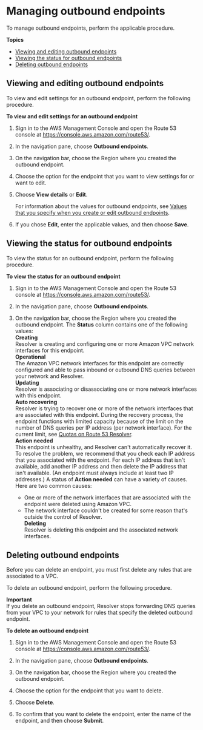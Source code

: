 # Managing outbound endpoints<a name="resolver-forwarding-outbound-queries-managing"></a>

To manage outbound endpoints, perform the applicable procedure\.

**Topics**
+ [Viewing and editing outbound endpoints](#resolver-forwarding-outbound-queries-managing-viewing)
+ [Viewing the status for outbound endpoints](#resolver-forwarding-outbound-queries-managing-viewing-status)
+ [Deleting outbound endpoints](#resolver-forwarding-outbound-queries-managing-deleting)

## Viewing and editing outbound endpoints<a name="resolver-forwarding-outbound-queries-managing-viewing"></a>

To view and edit settings for an outbound endpoint, perform the following procedure\.<a name="resolver-forwarding-outbound-queries-managing-viewing-procedure"></a>

**To view and edit settings for an outbound endpoint**

1. Sign in to the AWS Management Console and open the Route 53 console at [https://console\.aws\.amazon\.com/route53/](https://console.aws.amazon.com/route53/)\.

1. In the navigation pane, choose **Outbound endpoints**\.

1. On the navigation bar, choose the Region where you created the outbound endpoint\.

1. Choose the option for the endpoint that you want to view settings for or want to edit\.

1. Choose **View details** or **Edit**\.

   For information about the values for outbound endpoints, see [Values that you specify when you create or edit outbound endpoints](resolver-forwarding-outbound-queries.md#resolver-forwarding-outbound-queries-endpoint-values)\.

1. If you chose **Edit**, enter the applicable values, and then choose **Save**\.

## Viewing the status for outbound endpoints<a name="resolver-forwarding-outbound-queries-managing-viewing-status"></a>

To view the status for an outbound endpoint, perform the following procedure\.<a name="resolver-forwarding-outbound-queries-managing-viewing-status-procedure"></a>

**To view the status for an outbound endpoint**

1. Sign in to the AWS Management Console and open the Route 53 console at [https://console\.aws\.amazon\.com/route53/](https://console.aws.amazon.com/route53/)\.

1. In the navigation pane, choose **Outbound endpoints**\.

1. On the navigation bar, choose the Region where you created the outbound endpoint\. The **Status** column contains one of the following values:  
**Creating**  
Resolver is creating and configuring one or more Amazon VPC network interfaces for this endpoint\.  
**Operational**  
The Amazon VPC network interfaces for this endpoint are correctly configured and able to pass inbound or outbound DNS queries between your network and Resolver\.  
**Updating**  
Resolver is associating or disassociating one or more network interfaces with this endpoint\.  
**Auto recovering**  
Resolver is trying to recover one or more of the network interfaces that are associated with this endpoint\. During the recovery process, the endpoint functions with limited capacity because of the limit on the number of DNS queries per IP address \(per network interface\)\. For the current limit, see [Quotas on Route 53 Resolver](DNSLimitations.md#limits-api-entities-resolver)\.  
**Action needed**  
This endpoint is unhealthy, and Resolver can't automatically recover it\. To resolve the problem, we recommend that you check each IP address that you associated with the endpoint\. For each IP address that isn't available, add another IP address and then delete the IP address that isn't available\. \(An endpoint must always include at least two IP addresses\.\) A status of **Action needed** can have a variety of causes\. Here are two common causes:  
   + One or more of the network interfaces that are associated with the endpoint were deleted using Amazon VPC\.
   + The network interface couldn't be created for some reason that's outside the control of Resolver\.  
**Deleting**  
Resolver is deleting this endpoint and the associated network interfaces\.

## Deleting outbound endpoints<a name="resolver-forwarding-outbound-queries-managing-deleting"></a>

Before you can delete an endpoint, you must first delete any rules that are associated to a VPC\.

To delete an outbound endpoint, perform the following procedure\.

**Important**  
If you delete an outbound endpoint, Resolver stops forwarding DNS queries from your VPC to your network for rules that specify the deleted outbound endpoint\.<a name="resolver-forwarding-outbound-queries-managing-deleting-procedure"></a>

**To delete an outbound endpoint**

1. Sign in to the AWS Management Console and open the Route 53 console at [https://console\.aws\.amazon\.com/route53/](https://console.aws.amazon.com/route53/)\.

1. In the navigation pane, choose **Outbound endpoints**\.

1. On the navigation bar, choose the Region where you created the outbound endpoint\.

1. Choose the option for the endpoint that you want to delete\.

1. Choose **Delete**\.

1. To confirm that you want to delete the endpoint, enter the name of the endpoint, and then choose **Submit**\.